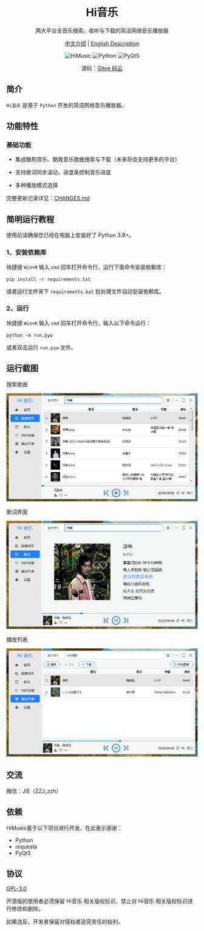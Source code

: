 <h1 align="center">Hi音乐</h1>

<p align="center">两大平台全音乐搜索、收听与下载的简洁网络音乐播放器</p>

<p align="center">
<a href="./README.md">中文介绍</a> |
<a href="./README.en.md">English Description</a> 
</p>


<p align="center">
	<img src="https://img.shields.io/badge/HiMusic-v1.0.0-important.svg" title="HiMusic" />
	<img src="https://img.shields.io/badge/Python-3.8+-blue.svg" title="Python" />
	<img src="https://img.shields.io/badge/PyQt-5.0+-brightgreen.svg" title="PyQt5" />
</p>

<p align="center">源码：<a href="https://gitee.com/hi-jie/HiMusic">Gitee 码云</a></p>

## 简介

`Hi音乐` 是基于 `Python` 开发的简洁网络音乐播放器。

## 功能特性

### **基础功能**

- 集成酷狗音乐、酷我音乐歌曲搜索与下载（未来将会支持更多的平台）

- 支持歌词同步滚动，进度条控制音乐进度

- 多种播放模式选择

完整更新记录详见：[CHANGES.md](./CHANGES.md)

## 简明运行教程

使用前请确保您已经在电脑上安装好了 Python 3.8+。

### 1、安装依赖库

快捷键 `Win+R` 输入 `cmd` 回车打开命令行，运行下面命令安装依赖库：

```batch
pip install -r requirements.txt
```

或者运行文件夹下 `requirements.bat` 批处理文件自动安装依赖库。

### 2、运行

快捷键 `Win+R` 输入 `cmd` 回车打开命令行，输入以下命令运行：

```batch
python -m run.pyw
```

或者双击运行 `run.pyw` 文件。

## 运行截图

搜索歌曲

![搜索歌曲](screenshots/search_results.png)

歌词界面

![歌词界面](screenshots/lrcs.png)

播放列表

![播放列表](screenshots/playlist.png)

## 交流

<p>微信：JIE（ZZJ_zzh）</p>

## 依赖

HiMusic基于以下项目进行开发，在此表示感谢：

- Python
- requests
- PyQt5

## 协议

<a href="./LICENSE">GPL-3.0</a>

开源版的使用者必须保留 Hi音乐 相关版权标识，禁止对 Hi音乐 相关版权标识进行修改和删除。

如果违反，开发者保留对侵权者追究责任的权利。